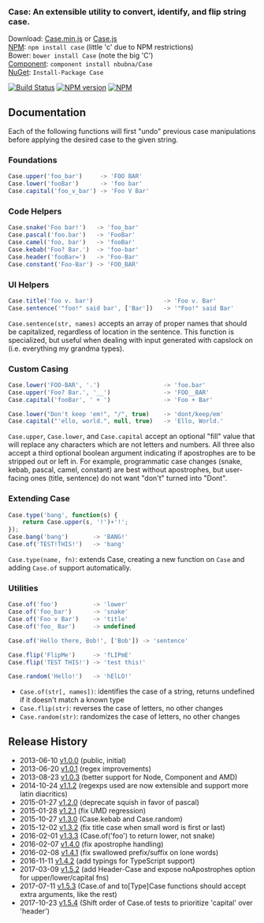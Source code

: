 ### Case: An extensible utility to convert, identify, and flip string case.

Download: [Case.min.js][min]  or  [Case.js][full]  
[NPM][npm]: `npm install case`  (little 'c' due to NPM restrictions)  
Bower: `bower install Case`  (note the big 'C')  
[Component][component]: `component install nbubna/Case`  
[NuGet][]: `Install-Package Case`  


[![Build Status](https://img.shields.io/travis/nbubna/Case.svg)](https://travis-ci.org/nbubna/Case)
[![NPM version](https://img.shields.io/npm/v/case.svg)][npm]
[![NPM](https://img.shields.io/npm/dm/case.svg)][npm]

[NuGet]: http://nuget.org/packages/Case/
[min]: https://raw.github.com/nbubna/Case/master/dist/Case.min.js
[full]: https://raw.github.com/nbubna/Case/master/dist/Case.js
[npm]: https://npmjs.org/package/case
[component]: https://github.com/componentjs/guide

## Documentation
Each of the following functions will first "undo" previous case manipulations
before applying the desired case to the given string.

### Foundations
```javascript
Case.upper('foo_bar')     -> 'FOO BAR'
Case.lower('fooBar')      -> 'foo bar'
Case.capital('foo_v_bar') -> 'Foo V Bar'
```

### Code Helpers
```javascript
Case.snake('Foo bar!')   -> 'foo_bar'
Case.pascal('foo.bar')   -> 'FooBar'
Case.camel('foo, bar')   -> 'fooBar'
Case.kebab('Foo? Bar.')  -> 'foo-bar'
Case.header('fooBar=')   -> 'Foo-Bar'
Case.constant('Foo-Bar') -> 'FOO_BAR'
```


### UI Helpers
```javascript
Case.title('foo v. bar')                    -> 'Foo v. Bar'
Case.sentence('"foo!" said bar', ['Bar'])   -> '"Foo!" said Bar'
```
`Case.sentence(str, names)` accepts an array of proper names that should be capitalized,
regardless of location in the sentence.  This function is specialized, but useful
when dealing with input generated with capslock on (i.e. everything my grandma types).


### Custom Casing
```javascript
Case.lower('FOO-BAR', '.')                  -> 'foo.bar'
Case.upper('Foo? Bar.', '__')               -> 'FOO__BAR'
Case.capital('fooBar', ' + ')               -> 'Foo + Bar'

Case.lower("Don't keep 'em!", "/", true)    -> 'dont/keep/em'
Case.capital("'ello, world.", null, true)   -> 'Ello, World.'
```
`Case.upper`, `Case.lower`, and `Case.capital` accept an optional "fill" value
that will replace any characters which are not letters and numbers. All three also accept 
a third optional boolean argument indicating if apostrophes are to be stripped out or left in.
For example, programmatic case changes (snake, kebab, pascal, camel, constant) are best without
apostrophes, but user-facing ones (title, sentence) do not want "don't" turned into "Dont".


### Extending Case
```javascript
Case.type('bang', function(s) {
    return Case.upper(s, '!')+'!';
});
Case.bang('bang')       -> 'BANG!'
Case.of('TEST!THIS!')   -> 'bang'
```
`Case.type(name, fn)`: extends Case, creating a new function on `Case` and adding `Case.of` support automatically.


### Utilities
```javascript
Case.of('foo')          -> 'lower'
Case.of('foo_bar')      -> 'snake'
Case.of('Foo v Bar')    -> 'title'
Case.of('foo_ Bar')     -> undefined

Case.of('Hello there, Bob!', ['Bob']) -> 'sentence'

Case.flip('FlipMe')     -> 'fLIPmE'
Case.flip('TEST THIS!') -> 'test this!'

Case.random('Hello!')   -> 'hElLO!'
```
* `Case.of(str[, names])`: identifies the case of a string, returns undefined if it doesn't match a known type
* `Case.flip(str)`: reverses the case of letters, no other changes
* `Case.random(str)`: randomizes the case of letters, no other changes


## Release History
* 2013-06-10 [v1.0.0][] (public, initial)
* 2013-06-20 [v1.0.1][] (regex improvements)
* 2013-08-23 [v1.0.3][] (better support for Node, Component and AMD)
* 2014-10-24 [v1.1.2][] (regexps used are now extensible and support more latin diacritics)
* 2015-01-27 [v1.2.0][] (deprecate squish in favor of pascal)
* 2015-01-28 [v1.2.1][] (fix UMD regression)
* 2015-10-27 [v1.3.0][] (Case.kebab and Case.random)
* 2015-12-02 [v1.3.2][] (fix title case when small word is first or last)
* 2016-02-01 [v1.3.3][] (Case.of('foo') to return lower, not snake)
* 2016-02-07 [v1.4.0][] (fix apostrophe handling)
* 2016-02-08 [v1.4.1][] (fix swallowed prefix/suffix on lone words)
* 2016-11-11 [v1.4.2][] (add typings for TypeScript support)
* 2017-03-09 [v1.5.2][] (add Header-Case and expose noApostrophes option for upper/lower/capital fns)
* 2017-07-11 [v1.5.3][] (Case.of and to[Type]Case functions should accept extra arguments, like the rest)
* 2017-10-23 [v1.5.4][] (Shift order of Case.of tests to prioritize 'capital' over 'header')

[v1.0.0]: https://github.com/nbubna/store/tree/1.0.0
[v1.0.1]: https://github.com/nbubna/store/tree/1.0.1
[v1.0.3]: https://github.com/nbubna/store/tree/1.0.3
[v1.1.2]: https://github.com/nbubna/store/tree/1.1.2
[v1.2.0]: https://github.com/nbubna/store/tree/1.2.0
[v1.2.1]: https://github.com/nbubna/store/tree/1.2.1
[v1.3.0]: https://github.com/nbubna/store/tree/1.3.0
[v1.3.2]: https://github.com/nbubna/store/tree/1.3.2
[v1.3.3]: https://github.com/nbubna/store/tree/1.3.3
[v1.4.0]: https://github.com/nbubna/store/tree/1.4.0
[v1.4.1]: https://github.com/nbubna/store/tree/1.4.1
[v1.4.2]: https://github.com/nbubna/store/tree/1.4.2
[v1.5.2]: https://github.com/nbubna/store/tree/1.5.2
[v1.5.3]: https://github.com/nbubna/store/tree/1.5.3
[v1.5.4]: https://github.com/nbubna/store/tree/1.5.4
